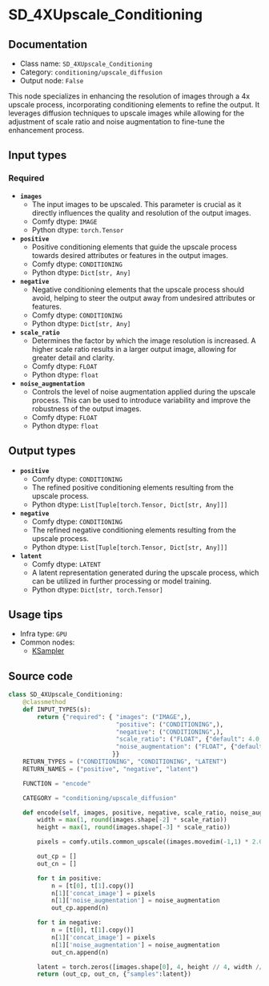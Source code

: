 # SD_4XUpscale_Conditioning
## Documentation
- Class name: `SD_4XUpscale_Conditioning`
- Category: `conditioning/upscale_diffusion`
- Output node: `False`

This node specializes in enhancing the resolution of images through a 4x upscale process, incorporating conditioning elements to refine the output. It leverages diffusion techniques to upscale images while allowing for the adjustment of scale ratio and noise augmentation to fine-tune the enhancement process.
## Input types
### Required
- **`images`**
    - The input images to be upscaled. This parameter is crucial as it directly influences the quality and resolution of the output images.
    - Comfy dtype: `IMAGE`
    - Python dtype: `torch.Tensor`
- **`positive`**
    - Positive conditioning elements that guide the upscale process towards desired attributes or features in the output images.
    - Comfy dtype: `CONDITIONING`
    - Python dtype: `Dict[str, Any]`
- **`negative`**
    - Negative conditioning elements that the upscale process should avoid, helping to steer the output away from undesired attributes or features.
    - Comfy dtype: `CONDITIONING`
    - Python dtype: `Dict[str, Any]`
- **`scale_ratio`**
    - Determines the factor by which the image resolution is increased. A higher scale ratio results in a larger output image, allowing for greater detail and clarity.
    - Comfy dtype: `FLOAT`
    - Python dtype: `float`
- **`noise_augmentation`**
    - Controls the level of noise augmentation applied during the upscale process. This can be used to introduce variability and improve the robustness of the output images.
    - Comfy dtype: `FLOAT`
    - Python dtype: `float`
## Output types
- **`positive`**
    - Comfy dtype: `CONDITIONING`
    - The refined positive conditioning elements resulting from the upscale process.
    - Python dtype: `List[Tuple[torch.Tensor, Dict[str, Any]]]`
- **`negative`**
    - Comfy dtype: `CONDITIONING`
    - The refined negative conditioning elements resulting from the upscale process.
    - Python dtype: `List[Tuple[torch.Tensor, Dict[str, Any]]]`
- **`latent`**
    - Comfy dtype: `LATENT`
    - A latent representation generated during the upscale process, which can be utilized in further processing or model training.
    - Python dtype: `Dict[str, torch.Tensor]`
## Usage tips
- Infra type: `GPU`
- Common nodes:
    - [KSampler](../../Comfy/Nodes/KSampler.md)



## Source code
```python
class SD_4XUpscale_Conditioning:
    @classmethod
    def INPUT_TYPES(s):
        return {"required": { "images": ("IMAGE",),
                              "positive": ("CONDITIONING",),
                              "negative": ("CONDITIONING",),
                              "scale_ratio": ("FLOAT", {"default": 4.0, "min": 0.0, "max": 10.0, "step": 0.01}),
                              "noise_augmentation": ("FLOAT", {"default": 0.0, "min": 0.0, "max": 1.0, "step": 0.001}),
                             }}
    RETURN_TYPES = ("CONDITIONING", "CONDITIONING", "LATENT")
    RETURN_NAMES = ("positive", "negative", "latent")

    FUNCTION = "encode"

    CATEGORY = "conditioning/upscale_diffusion"

    def encode(self, images, positive, negative, scale_ratio, noise_augmentation):
        width = max(1, round(images.shape[-2] * scale_ratio))
        height = max(1, round(images.shape[-3] * scale_ratio))

        pixels = comfy.utils.common_upscale((images.movedim(-1,1) * 2.0) - 1.0, width // 4, height // 4, "bilinear", "center")

        out_cp = []
        out_cn = []

        for t in positive:
            n = [t[0], t[1].copy()]
            n[1]['concat_image'] = pixels
            n[1]['noise_augmentation'] = noise_augmentation
            out_cp.append(n)

        for t in negative:
            n = [t[0], t[1].copy()]
            n[1]['concat_image'] = pixels
            n[1]['noise_augmentation'] = noise_augmentation
            out_cn.append(n)

        latent = torch.zeros([images.shape[0], 4, height // 4, width // 4])
        return (out_cp, out_cn, {"samples":latent})

```
